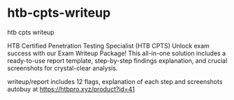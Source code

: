 # htb-cpts-writeup
htb cpts writeup


HTB Certified Penetration Testing Specialist (HTB CPTS)
Unlock exam success with our Exam Writeup Package!
This all-in-one solution includes a ready-to-use report template, step-by-step findings explanation, and crucial screenshots for crystal-clear analysis.


writeup/report includes 12 flags, explanation of each step and screenshots autobuy at https://htbpro.xyz/product?id=41
